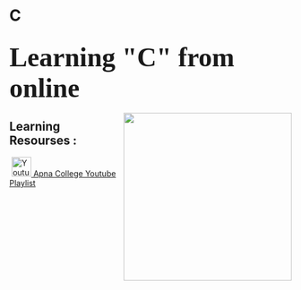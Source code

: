 # C

<h2><font size = 30px  face = "algerian"> Learning "C" from online</font></h2>


<img align = "right"  src = "https://d1m75rqqgidzqn.cloudfront.net/wp-data/2020/12/15114057/shutterstock_487518850-1.jpg" width = 300px >

<h2> Learning Resourses : </h2>


<img>
				<a href="https://youtu.be/irqbmMNs2Bop"><img src="https://upload.wikimedia.org/wikipedia/commons/thumb/0/09/YouTube_full-color_icon_%282017%29.svg/2560px-YouTube_full-color_icon_%282017%29.svg.png" alt="Youtube" width="35"/> Apna College Youtube Playlist </a>
